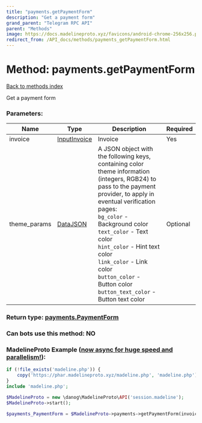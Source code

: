 ```yaml
---
title: "payments.getPaymentForm"
description: "Get a payment form"
grand_parent: "Telegram RPC API"
parent: "Methods"
image: https://docs.madelineproto.xyz/favicons/android-chrome-256x256.png
redirect_from: /API_docs/methods/payments_getPaymentForm.html
---
```

# Method: payments.getPaymentForm
[Back to methods index](index.html)



Get a payment form

### Parameters:

| Name     |    Type       | Description | Required |
|----------|---------------|-------------|----------|
|invoice|[InputInvoice](/API_docs/types/InputInvoice.html) | Invoice | Yes|
|theme\_params|[DataJSON](/API_docs/types/DataJSON.html) | A JSON object with the following keys, containing color theme information (integers, RGB24) to pass to the payment provider, to apply in eventual verification pages: <br>`bg_color` \- Background color <br>`text_color` \- Text color <br>`hint_color` \- Hint text color <br>`link_color` \- Link color <br>`button_color` \- Button color <br>`button_text_color` \- Button text color | Optional|


### Return type: [payments.PaymentForm](/API_docs/types/payments.PaymentForm.html)

### Can bots use this method: **NO**


### MadelineProto Example ([now async for huge speed and parallelism!](https://docs.madelineproto.xyz/docs/ASYNC.html)):


```php
if (!file_exists('madeline.php')) {
    copy('https://phar.madelineproto.xyz/madeline.php', 'madeline.php');
}
include 'madeline.php';

$MadelineProto = new \danog\MadelineProto\API('session.madeline');
$MadelineProto->start();

$payments_PaymentForm = $MadelineProto->payments->getPaymentForm(invoice: InputInvoice, theme_params: DataJSON, );
```

